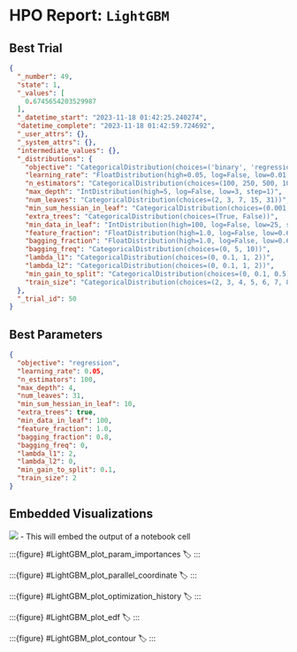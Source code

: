 # HPO Report: `LightGBM`

## Best Trial
```json
{
  "_number": 49,
  "state": 1,
  "_values": [
    0.6745654203529987
  ],
  "_datetime_start": "2023-11-18 01:42:25.240274",
  "datetime_complete": "2023-11-18 01:42:59.724692",
  "_user_attrs": {},
  "_system_attrs": {},
  "intermediate_values": {},
  "_distributions": {
    "objective": "CategoricalDistribution(choices=('binary', 'regression'))",
    "learning_rate": "FloatDistribution(high=0.05, log=False, low=0.01, step=0.01)",
    "n_estimators": "CategoricalDistribution(choices=(100, 250, 500, 1000))",
    "max_depth": "IntDistribution(high=5, log=False, low=3, step=1)",
    "num_leaves": "CategoricalDistribution(choices=(2, 3, 7, 15, 31))",
    "min_sum_hessian_in_leaf": "CategoricalDistribution(choices=(0.001, 0.01, 0.1, 1, 10))",
    "extra_trees": "CategoricalDistribution(choices=(True, False))",
    "min_data_in_leaf": "IntDistribution(high=100, log=False, low=25, step=25)",
    "feature_fraction": "FloatDistribution(high=1.0, log=False, low=0.6, step=0.2)",
    "bagging_fraction": "FloatDistribution(high=1.0, log=False, low=0.6, step=0.2)",
    "bagging_freq": "CategoricalDistribution(choices=(0, 5, 10))",
    "lambda_l1": "CategoricalDistribution(choices=(0, 0.1, 1, 2))",
    "lambda_l2": "CategoricalDistribution(choices=(0, 0.1, 1, 2))",
    "min_gain_to_split": "CategoricalDistribution(choices=(0, 0.1, 0.5))",
    "train_size": "CategoricalDistribution(choices=(2, 3, 4, 5, 6, 7, 8, 9, 10))"
  },
  "_trial_id": 50
}
```

## Best Parameters
```json
{
  "objective": "regression",
  "learning_rate": 0.05,
  "n_estimators": 100,
  "max_depth": 4,
  "num_leaves": 31,
  "min_sum_hessian_in_leaf": 10,
  "extra_trees": true,
  "min_data_in_leaf": 100,
  "feature_fraction": 1.0,
  "bagging_fraction": 0.8,
  "bagging_freq": 0,
  "lambda_l1": 2,
  "lambda_l2": 0,
  "min_gain_to_split": 0.1,
  "train_size": 2
}
```

## Embedded Visualizations

<!-- :::{figure} #LightGBM_plot_slice -->
<!-- :label: -->
<!-- ::: -->

![](#LightGBM_plot_param_importances) - This will embed the output of a notebook cell

:::{figure} #LightGBM_plot_param_importances
:label:
:::

:::{figure} #LightGBM_plot_parallel_coordinate
:label:
:::

:::{figure} #LightGBM_plot_optimization_history
:label:
:::

:::{figure} #LightGBM_plot_edf
:label:
:::

:::{figure} #LightGBM_plot_contour
:label:
:::

